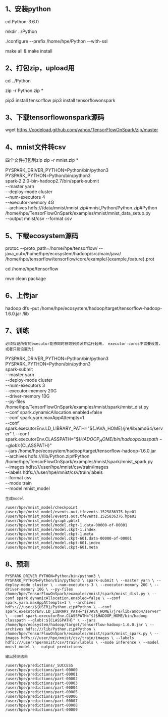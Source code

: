 ## 1、安装python

cd Python-3.6.0

mkdir ../Python

./configure --prefix /home/hpe/Python --with-ssl

make all & make install

## 2、打包zip，upload用
cd ../Python

zip -r Python.zip *

pip3 install tensorflow
pip3 install tensorflowonspark

## 3、下载tensorflowonspark源码

wget https://codeload.github.com/yahoo/TensorFlowOnSpark/zip/master

## 4、mnist文件转csv
四个文件打包到zip
zip -r mnist.zip *

PYSPARK_DRIVER_PYTHON=Python/bin/python3 \
PYSPARK_PYTHON=Python/bin/python3 \
spark-2.2.0-bin-hadoop2.7/bin/spark-submit \
--master yarn \
--deploy-mode cluster \
--num-executors 4 \
--executor-memory 4G \
--archives hdfs:///data/mnist/mnist.zip#mnist,Python/Python.zip#Python /home/hpe/TensorFlowOnSpark/examples/mnist/mnist_data_setup.py \
--output mnist/csv --format csv

## 5、下载ecosystem源码

protoc --proto_path=/home/hpe/tensorflow/ --java_out=/home/hpe/ecosystem/hadoop/src/main/java/ /home/hpe/tensorflow/tensorflow/core/example/{example,feature}.prot

cd /home/hpe/tensorflow

mvn clean package


## 6、上传jar

hadoop dfs -put  /home/hpe/ecosystem/hadoop/target/tensorflow-hadoop-1.6.0.jar /lib

## 7、训练
```
必须保证所有的executor能够同时获取到资源并运行起来， executor-cores不需要设置，或者只能设置为1
```
PYSPARK_DRIVER_PYTHON=Python/bin/python3 \
PYSPARK_PYTHON=Python/bin/python3 \
spark-submit \
--master yarn \
--deploy-mode cluster \
--num-executors  3 \
--executor-memory 20G \
--driver-memory 10G \
--py-files /home/hpe/TensorFlowOnSpark/examples/mnist/spark/mnist_dist.py \
--conf spark.dynamicAllocation.enabled=false \
--conf spark.yarn.maxAppAttempts=1 \
--conf spark.executorEnv.LD_LIBRARY_PATH="${JAVA_HOME}/jre/lib/amd64/server" \
--conf spark.executorEnv.CLASSPATH="$($HADOOP_HOME/bin/hadoop classpath --glob):${CLASSPATH}" \
--jars /home/hpe/ecosystem/hadoop/target/tensorflow-hadoop-1.6.0.jar \
--archives hdfs:///lib/Python.zip#Python \
/home/hpe/TensorFlowOnSpark/examples/mnist/spark/mnist_spark.py \
--images hdfs:///user/hpe/mnist/csv/train/images \
--labels hdfs:///user/hpe/mnist/csv/train/labels \
--format csv \
--mode train \
--model mnist_model

`生成model`
```
/user/hpe/mnist_model/checkpoint
/user/hpe/mnist_model/events.out.tfevents.1525836375.hpe01
/user/hpe/mnist_model/events.out.tfevents.1525836376.hpe01
/user/hpe/mnist_model/graph.pbtxt
/user/hpe/mnist_model/model.ckpt-1.data-00000-of-00001
/user/hpe/mnist_model/model.ckpt-1.index
/user/hpe/mnist_model/model.ckpt-1.meta
/user/hpe/mnist_model/model.ckpt-601.data-00000-of-00001
/user/hpe/mnist_model/model.ckpt-601.index
/user/hpe/mnist_model/model.ckpt-601.meta
```
## 8、预测
`PYSPARK_DRIVER_PYTHON=Python/bin/python3 \
PYSPARK_PYTHON=Python/bin/python3 \
spark-submit \
--master yarn \
--deploy-mode cluster \
--num-executors 3 \
--executor-memory 20G \
--driver-memory 10G \
--py-files /home/hpe/TensorFlowOnSpark/examples/mnist/spark/mnist_dist.py \
--conf spark.dynamicAllocation.enabled=false \
--conf spark.yarn.maxAppAttempts=1 \
--archives hdfs:///user/${USER}/Python.zip#Python \
--conf spark.executorEnv.LD_LIBRARY_PATH="${JAVA_HOME}/jre/lib/amd64/server" \
--conf spark.executorEnv.CLASSPATH="$($HADOOP_HOME/bin/hadoop classpath --glob):${CLASSPATH}" \
--jars /home/hpe/ecosystem/hadoop/target/tensorflow-hadoop-1.6.0.jar \
--archives hdfs:///lib/Python.zip#Python \
/home/hpe/TensorFlowOnSpark/examples/mnist/spark/mnist_spark.py \
--images hdfs:///user/hpe/mnist/csv/train/images \
--labels hdfs:///user/hpe/mnist/csv/train/labels \
--mode inference \
--model mnist_model \
--output predictions
`

`输出预测结果
`
```
/user/hpe/predictions/_SUCCESS
/user/hpe/predictions/part-00000
/user/hpe/predictions/part-00001
/user/hpe/predictions/part-00002
/user/hpe/predictions/part-00003
/user/hpe/predictions/part-00004
/user/hpe/predictions/part-00005
/user/hpe/predictions/part-00006
/user/hpe/predictions/part-00007
/user/hpe/predictions/part-00008
/user/hpe/predictions/part-00009
```
